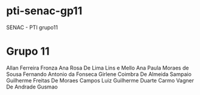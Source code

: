 # pti-senac-gp11
SENAC - PTI grupo11

# Grupo 11

Allan Ferreira Fronza
Ana Rosa De Lima Lins e Mello
Ana Paula Moraes de Sousa
Fernando Antonio da Fonseca
Girlene Coimbra De Almeida Sampaio
Guilherme Freitas De Moraes Campos
Luiz Guilherme Duarte Carmo
Vagner De Andrade Gusmao
